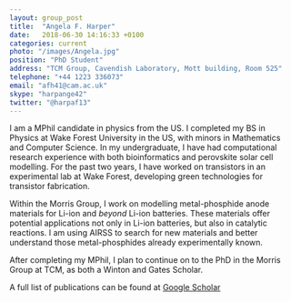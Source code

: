 ```yaml
---
layout: group_post
title:  "Angela F. Harper"
date:   2018-06-30 14:16:33 +0100
categories: current
photo: "/images/Angela.jpg"
position: "PhD Student"
address: "TCM Group, Cavendish Laboratory, Mott building, Room 525"
telephone: "+44 1223 336073"
email: "afh41@cam.ac.uk"
skype: "harpange42"
twitter: "@harpaf13"
---
```

I am a MPhil candidate in physics from the US. I completed my BS in Physics at Wake Forest University in the US, with minors in Mathematics and Computer Science. In my undergraduate, I have had computational research experience with both bioinformatics and perovskite solar cell modelling. For the past two years, I have worked on transistors in an experimental lab at Wake Forest, developing green technologies for transistor fabrication.

Within the Morris Group, I work on modelling metal-phosphide anode materials for Li-ion and *beyond* Li-ion batteries. These materials offer potential applications not only in Li-ion batteries, but also in catalytic reactions. I am using AIRSS to search for new materials and better understand those metal-phosphides already experimentally known.

After completing my MPhil, I plan to continue on to the PhD in the Morris Group at TCM, as both a Winton and Gates Scholar. 

A full list of publications can be found at [Google Scholar](https://scholar.google.com/citations?user=raJAdOUAAAAJ&hl=en)
